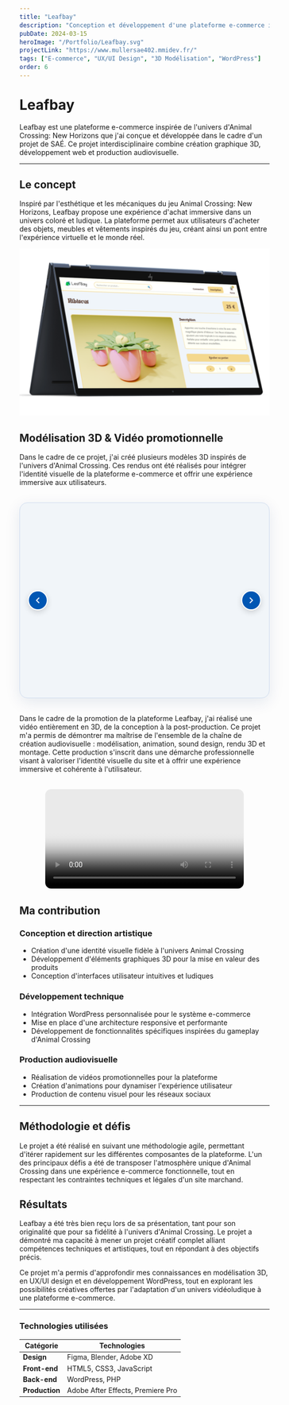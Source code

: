 ```yaml
---
title: "Leafbay"
description: "Conception et développement d'une plateforme e-commerce inspirée de l'univers Animal Crossing: New Horizons. Ce projet de SAÉ inclut la création graphique 3D, le développement web et la production audiovisuelle."
pubDate: 2024-03-15
heroImage: "/Portfolio/Leafbay.svg"
projectLink: "https://www.mullersae402.mmidev.fr/"
tags: ["E-commerce", "UX/UI Design", "3D Modélisation", "WordPress"]
order: 6
---
```


<style>
  h1:first-of-type {
    padding-top: 20px; /* Ajouter de l'espace avant le premier titre H1 */
    margin-top: 0;
  }
  
  @media (max-width: 768px) {
    h1:first-of-type {
      padding-top: 30px;
    }
  }
  
  @media (max-width: 480px) {
    h1:first-of-type {
      padding-top: 40px;
    }
  }
</style>

# Leafbay

Leafbay est une plateforme e-commerce inspirée de l'univers d'Animal Crossing: New Horizons que j'ai conçue et développée dans le cadre d'un projet de SAÉ. Ce projet interdisciplinaire combine création graphique 3D, développement web et production audiovisuelle.

---

## Le concept

Inspiré par l'esthétique et les mécaniques du jeu Animal Crossing: New Horizons, Leafbay propose une expérience d'achat immersive dans un univers coloré et ludique. La plateforme permet aux utilisateurs d'acheter des objets, meubles et vêtements inspirés du jeu, créant ainsi un pont entre l'expérience virtuelle et le monde réel.

![Animal Crossing Interface](/Leafbay.svg)





## Modélisation 3D & Vidéo promotionnelle

Dans le cadre de ce projet, j'ai créé plusieurs modèles 3D inspirés de l'univers d'Animal Crossing. Ces rendus ont été réalisés pour intégrer l'identité visuelle de la plateforme e-commerce et offrir une expérience immersive aux utilisateurs.

<div class="carousel-container">
  <button class="carousel-button prev">
    <svg viewBox="0 0 24 24">
      <path d="M15.41 7.41L14 6l-6 6 6 6 1.41-1.41L10.83 12z"/>
    </svg>
  </button>
  <button class="carousel-button next">
    <svg viewBox="0 0 24 24">
      <path d="M8.59 16.59L10 18l6-6-6-6-1.41 1.41L13.17 12z"/>
    </svg>
  </button>
  <div class="image-row">
    <div class="image-container">
      <img src="/Property-1cartboard_rendered.png" alt="Maison style Animal Crossing">
      <div class="image-overlay">
        <div class="overlay-title">Maison style Animal Crossing</div>
        <div class="overlay-description">Modèle 3D d'une maison inspirée du style visuel caractéristique du jeu Animal Crossing</div>
      </div>
    </div>
    <div class="image-container">
      <img src="/Property-1flower_render.png" alt="Jardin luxuriant">
      <div class="image-overlay">
        <div class="overlay-title">Jardin luxuriant</div>
        <div class="overlay-description">Composition florale dans l'univers coloré et stylisé de Leafbay</div>
      </div>
    </div>
    <div class="image-container">
      <img src="/atm.png" alt="DAB ludique">
      <div class="image-overlay">
        <div class="overlay-title">DAB interactif</div>
        <div class="overlay-description">Distributeur automatique de billets adapté à l'univers ludique de la plateforme</div>
      </div>
    </div>
    <div class="image-container">
      <img src="/axe_render_t.png" alt="Hache détaillée">
      <div class="image-overlay">
        <div class="overlay-title">Hache détaillée</div>
        <div class="overlay-description">Modélisation 3D d'un outil emblématique de l'univers du jeu</div>
      </div>
    </div>
    <div class="image-container">
      <img src="/flower2_render.png" alt="Composition florale">
      <div class="image-overlay">
        <div class="overlay-title">Composition florale</div>
        <div class="overlay-description">Élément décoratif intégré dans l'identité visuelle de la plateforme</div>
      </div>
    </div>
  </div>
  <div class="carousel-indicator"></div>
</div>

Dans le cadre de la promotion de la plateforme Leafbay, j'ai réalisé une vidéo entièrement en 3D, de la conception à la post-production. Ce projet m'a permis de démontrer ma maîtrise de l'ensemble de la chaîne de création audiovisuelle : modélisation, animation, sound design, rendu 3D et montage. Cette production s'inscrit dans une démarche professionnelle visant à valoriser l'identité visuelle du site et à offrir une expérience immersive et cohérente à l'utilisateur.



<video controls poster="/miniature.png" style="width:100%; max-width:400px; margin: 2rem auto; display:block; border-radius:12px; background:#eaeaea; object-fit:contain;">
  <source src="/Muller_leafbay.mp4" type="video/mp4">
  Votre navigateur ne supporte pas la lecture vidéo.
</video>



<style>  .carousel-container {
    position: relative;
    width: 100%;
    max-width: 100%;
    margin: 2rem auto;
    overflow: hidden;
    padding: 1.5rem;
    background-color: #f1f5f9;
    border-radius: 16px;
    box-shadow: 0 8px 30px rgba(0, 48, 107, 0.1);
    border: 1px solid #d0ddf0;
    box-sizing: border-box;
  }

  .image-row {
    display: flex;
    width: max-content;
    align-items: center;
    transition: transform 0.5s ease;
    margin: 0 auto;
  }.image-container {
    width: 90vw;
    max-width: 700px;
    height: 400px;
    flex-shrink: 0;
    opacity: 0;
    pointer-events: none;
    transition: opacity 0.5s ease, transform 0.3s ease;
    position: relative;
    border-radius: 12px;
    overflow: hidden;
  }

  .image-container.active {
    opacity: 1;
    pointer-events: auto;
  }
  .image-container img {
    width: 100%;
    height: 100%;
    max-height: 100%;
    object-fit: cover;
    border-radius: 12px;
    transition: transform 0.5s ease;
  }
  .image-overlay {
    position: absolute;
    bottom: 0;
    left: 0;
    width: 100%;
    height: auto;
    background: rgba(0, 48, 107, 0.7); /* Bleu semi-transparent */
    opacity: 0;
    display: flex;
    flex-direction: column;
    justify-content: center;
    align-items: center;
    transition: opacity 0.3s ease;
    color: white;
    text-align: center;
    padding: 1.5rem;
    border-bottom-left-radius: 12px;
    border-bottom-right-radius: 12px;
  }
  
  .image-container.active:hover .image-overlay {
    opacity: 1;
  }
  
  .image-container.active:hover img {
    transform: scale(1.03);
  }
  
  .overlay-title {
    font-size: 1.5rem;
    font-weight: 700;
    margin-bottom: 0.5rem;
    text-shadow: 0 2px 4px rgba(0, 0, 0, 0.2);
  }
  
  .overlay-description {
    font-size: 1rem;
    max-width: 100%;
    text-shadow: 0 1px 2px rgba(0, 0, 0, 0.2);
  }  .carousel-button {
    position: absolute;
    top: 50%;
    transform: translateY(-50%);
    background: #0056b3;
    border: none;
    width: 40px;
    height: 40px;
    border-radius: 50%;
    box-shadow: 0 4px 12px rgba(0, 0, 0, 0.15);
    cursor: pointer;
    z-index: 10;
    display: flex;
    align-items: center;
    justify-content: center;
    transition: all 0.3s ease;
    border: 2px solid #fff;
  }

  .carousel-button.prev {
    left: 1rem;
  }

  .carousel-button.next {
    right: 1rem;
  }

  .carousel-button:hover {
    transform: translateY(-50%) scale(1.1);
    background: #004494;
  }
  
  .carousel-button svg {
    fill: white;
    width: 24px;
    height: 24px;
  }  .carousel-indicator {
    display: flex;
    justify-content: center;
    gap: 10px;
    margin-top: 1.5rem;
  }

  .indicator-dot {
    width: 14px;
    height: 14px;
    border-radius: 50%;
    background-color: #E0E0E0;
    cursor: pointer;
    transition: all 0.3s ease;
    border: 2px solid transparent;
  }

  .indicator-dot:hover {
    background-color: #B8CDE5;
  }
  .indicator-dot.active {
    background-color: #0056b3;
    border-color: white;
    box-shadow: 0 2px 4px rgba(0, 0, 0, 0.2);
    transform: scale(1.1);
  }
  
  @media (max-width: 1024px) {
    .image-container {
      height: 320px;
    }
  }
  
  @media (max-width: 768px) {
    .carousel-container {
      max-width: 100%;
      padding: 1rem;
    }
    
    .image-container {
      width: 90vw;
      max-width: 90vw;
      height: 250px;
    }
    
    .image-container img {
      object-fit: cover;
      max-height: 250px;
    }
    
    .overlay-title {
      font-size: 1.2rem;
    }
    
    .overlay-description {
      font-size: 0.9rem;
    }
  }
    @media (max-width: 480px) {
    .image-container {
      height: 180px;
      margin-top: 10px; /* Ajouter un peu d'espace en haut pour éviter la superposition avec la navbar */
    }
    
    .image-container img {
      max-height: 180px;
    }
    
    .carousel-button {
      width: 32px;
      height: 32px;
    }
    
    .carousel-button svg {
      width: 20px;
      height: 20px;
    }
  }
</style>

<script>
  document.addEventListener('DOMContentLoaded', () => {
    const container = document.querySelector('.carousel-container');
    const row = container.querySelector('.image-row');
    const items = Array.from(row.children);
    const prev = container.querySelector('.carousel-button.prev');
    const next = container.querySelector('.carousel-button.next');
    const indicator = container.querySelector('.carousel-indicator');
    let idx = 0;
    
    // Create indicator dots
    items.forEach((_, i) => {
      const dot = document.createElement('div');
      dot.classList.add('indicator-dot');
      if (i === 0) dot.classList.add('active');
      dot.addEventListener('click', () => {
        idx = i;
        update();
      });
      indicator.appendChild(dot);
    });
    
  function update() {
      // Update carousel position
      const itemWidth = items[0].offsetWidth;
      row.style.transform = `translateX(-${idx * itemWidth}px)`;
      
      // Update active states for items and dots
      items.forEach((item, i) => {
        item.classList.toggle('active', i === idx);
      });
      
      const dots = indicator.querySelectorAll('.indicator-dot');
      dots.forEach((dot, i) => {
        dot.classList.toggle('active', i === idx);
      });
      
      // Update button states
      prev.style.opacity = idx > 0 ? '1' : '0.5';
      next.style.opacity = idx < items.length - 1 ? '1' : '0.5';
      prev.style.pointerEvents = idx > 0 ? 'auto' : 'none';
      next.style.pointerEvents = idx < items.length - 1 ? 'auto' : 'none';
    }
    
    // Button click handlers
    prev.addEventListener('click', () => { 
      if (idx > 0) { 
        idx--; 
        update(); 
      } 
    });
    
    next.addEventListener('click', () => { 
      if (idx < items.length - 1) { 
        idx++; 
        update(); 
      } 
    });
    
    // Keyboard navigation
    document.addEventListener('keydown', (e) => {
      if (e.key === 'ArrowLeft' && idx > 0) {
        idx--;
        update();
      } else if (e.key === 'ArrowRight' && idx < items.length - 1) {
        idx++;
        update();
      }
    });
    
    // Handle resize
    window.addEventListener('resize', update);
    
    // Set initial state
    items[0].classList.add('active');
    update();
  });
</script>

## Ma contribution

### Conception et direction artistique
- Création d'une identité visuelle fidèle à l'univers Animal Crossing
- Développement d'éléments graphiques 3D pour la mise en valeur des produits
- Conception d'interfaces utilisateur intuitives et ludiques

### Développement technique
- Intégration WordPress personnalisée pour le système e-commerce
- Mise en place d'une architecture responsive et performante
- Développement de fonctionnalités spécifiques inspirées du gameplay d'Animal Crossing

### Production audiovisuelle
- Réalisation de vidéos promotionnelles pour la plateforme
- Création d'animations pour dynamiser l'expérience utilisateur
- Production de contenu visuel pour les réseaux sociaux

---

## Méthodologie et défis

Le projet a été réalisé en suivant une méthodologie agile, permettant d'itérer rapidement sur les différentes composantes de la plateforme. L'un des principaux défis a été de transposer l'atmosphère unique d'Animal Crossing dans une expérience e-commerce fonctionnelle, tout en respectant les contraintes techniques et légales d'un site marchand.


## Résultats

Leafbay a été très bien reçu lors de sa présentation, tant pour son originalité que pour sa fidélité à l'univers d'Animal Crossing. Le projet a démontré ma capacité à mener un projet créatif complet alliant compétences techniques et artistiques, tout en répondant à des objectifs précis.

Ce projet m'a permis d'approfondir mes connaissances en modélisation 3D, en UX/UI design et en développement WordPress, tout en explorant les possibilités créatives offertes par l'adaptation d'un univers vidéoludique à une plateforme e-commerce.

---

### Technologies utilisées

| Catégorie | Technologies |
|-----------|-------------|
| **Design** | Figma, Blender, Adobe XD |
| **Front-end** | HTML5, CSS3, JavaScript |
| **Back-end** | WordPress, PHP |
| **Production** | Adobe After Effects, Premiere Pro |